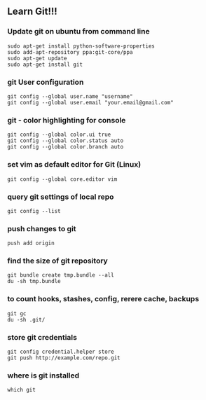 ## Learn Git!!! ##

### Update git on ubuntu from command line ###
    sudo apt-get install python-software-properties 
    sudo add-apt-repository ppa:git-core/ppa 
    sudo apt-get update 
    sudo apt-get install git  


### git User configuration ##
    git config --global user.name "username"
    git config --global user.email "your.email@gmail.com" 
 

### git - color highlighting for console 
    git config --global color.ui true
    git config --global color.status auto
    git config --global color.branch auto 


### set vim as default editor for Git (Linux)
    git config --global core.editor vim 


### query git settings of local repo
    git config --list 


### push changes to git
    push add origin


### find the size of git repository
    git bundle create tmp.bundle --all
    du -sh tmp.bundle
### to count hooks, stashes, config, rerere cache, backups 
    git gc
    du -sh .git/


### store git credentials
    git config credential.helper store
    git push http://example.com/repo.git


### where is git installed
    which git
